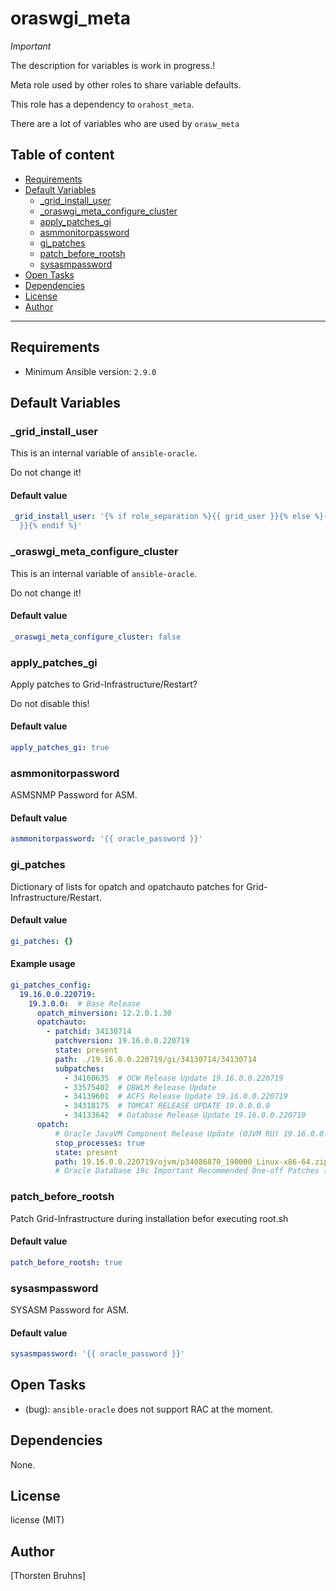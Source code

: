 # oraswgi_meta


_Important_

The description for variables is work in progress.!

Meta role used by other roles to share variable defaults.

This role has a dependency to `orahost_meta`.

There are a lot of variables who are used by `orasw_meta`

## Table of content

- [Requirements](#requirements)
- [Default Variables](#default-variables)
  - [_grid_install_user](#_grid_install_user)
  - [_oraswgi_meta_configure_cluster](#_oraswgi_meta_configure_cluster)
  - [apply_patches_gi](#apply_patches_gi)
  - [asmmonitorpassword](#asmmonitorpassword)
  - [gi_patches](#gi_patches)
  - [patch_before_rootsh](#patch_before_rootsh)
  - [sysasmpassword](#sysasmpassword)
- [Open Tasks](#open-tasks)
- [Dependencies](#dependencies)
- [License](#license)
- [Author](#author)

---

## Requirements

- Minimum Ansible version: `2.9.0`


## Default Variables

### _grid_install_user

This is an internal variable of `ansible-oracle`.

Do not change it!

#### Default value

```YAML
_grid_install_user: '{% if role_separation %}{{ grid_user }}{% else %}{{ oracle_user
  }}{% endif %}'
```

### _oraswgi_meta_configure_cluster

This is an internal variable of `ansible-oracle`.

Do not change it!

#### Default value

```YAML
_oraswgi_meta_configure_cluster: false
```

### apply_patches_gi

Apply patches to Grid-Infrastructure/Restart?

Do not disable this!

#### Default value

```YAML
apply_patches_gi: true
```

### asmmonitorpassword

ASMSNMP Password for ASM.

#### Default value

```YAML
asmmonitorpassword: '{{ oracle_password }}'
```

### gi_patches

Dictionary of lists for opatch and opatchauto patches for
Grid-Infrastructure/Restart.

#### Default value

```YAML
gi_patches: {}
```

#### Example usage

```YAML
gi_patches_config:
  19.16.0.0.220719:
    19.3.0.0:  # Base Release
      opatch_minversion: 12.2.0.1.30
      opatchauto:
        - patchid: 34130714
          patchversion: 19.16.0.0.220719
          state: present
          path: ./19.16.0.0.220719/gi/34130714/34130714
          subpatches:
            - 34160635  # OCW Release Update 19.16.0.0.220719
            - 33575402  # DBWLM Release Update
            - 34139601  # ACFS Release Update 19.16.0.0.220719
            - 34318175  # TOMCAT RELEASE UPDATE 19.0.0.0.0
            - 34133642  # Database Release Update 19.16.0.0.220719
      opatch:
          # Oracle JavaVM Component Release Update (OJVM RU) 19.16.0.0.220719
          stop_processes: true
          state: present
          path: 19.16.0.0.220719/ojvm/p34086870_190000_Linux-x86-64.zip
          # Oracle Database 19c Important Recommended One-off Patches (Doc ID 555.1)
```

### patch_before_rootsh

Patch Grid-Infrastructure during installation befor executing
root.sh

#### Default value

```YAML
patch_before_rootsh: true
```

### sysasmpassword

SYSASM Password for ASM.

#### Default value

```YAML
sysasmpassword: '{{ oracle_password }}'
```


## Open Tasks

- (bug): `ansible-oracle` does not support RAC at the moment.

## Dependencies

None.

## License

license (MIT)

## Author

[Thorsten Bruhns]
